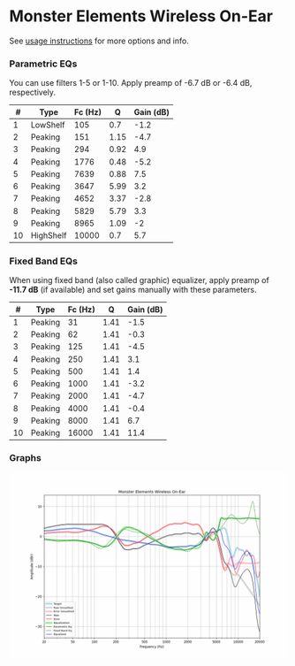 # Monster Elements Wireless On-Ear
See [usage instructions](https://github.com/jaakkopasanen/AutoEq#usage) for more options and info.

### Parametric EQs
You can use filters 1-5 or 1-10. Apply preamp of -6.7 dB or -6.4 dB, respectively.

|   # | Type      |   Fc (Hz) |    Q |   Gain (dB) |
|-----|-----------|-----------|------|-------------|
|   1 | LowShelf  |       105 | 0.7  |        -1.2 |
|   2 | Peaking   |       151 | 1.15 |        -4.7 |
|   3 | Peaking   |       294 | 0.92 |         4.9 |
|   4 | Peaking   |      1776 | 0.48 |        -5.2 |
|   5 | Peaking   |      7639 | 0.88 |         7.5 |
|   6 | Peaking   |      3647 | 5.99 |         3.2 |
|   7 | Peaking   |      4652 | 3.37 |        -2.8 |
|   8 | Peaking   |      5829 | 5.79 |         3.3 |
|   9 | Peaking   |      8965 | 1.09 |        -2   |
|  10 | HighShelf |     10000 | 0.7  |         5.7 |

### Fixed Band EQs
When using fixed band (also called graphic) equalizer, apply preamp of **-11.7 dB** (if available) and set gains manually with these parameters.

|   # | Type    |   Fc (Hz) |    Q |   Gain (dB) |
|-----|---------|-----------|------|-------------|
|   1 | Peaking |        31 | 1.41 |        -1.5 |
|   2 | Peaking |        62 | 1.41 |        -0.3 |
|   3 | Peaking |       125 | 1.41 |        -4.5 |
|   4 | Peaking |       250 | 1.41 |         3.1 |
|   5 | Peaking |       500 | 1.41 |         1.4 |
|   6 | Peaking |      1000 | 1.41 |        -3.2 |
|   7 | Peaking |      2000 | 1.41 |        -4.7 |
|   8 | Peaking |      4000 | 1.41 |        -0.4 |
|   9 | Peaking |      8000 | 1.41 |         6.7 |
|  10 | Peaking |     16000 | 1.41 |        11.4 |

### Graphs
![](./Monster%20Elements%20Wireless%20On-Ear.png)
